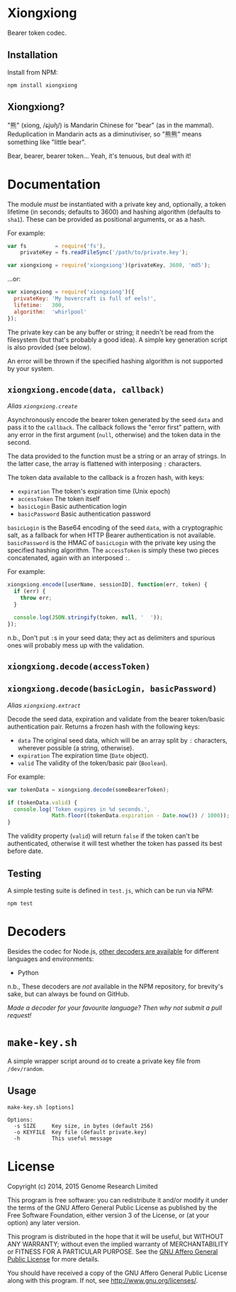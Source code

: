 # Xiongxiong

Bearer token codec.

## Installation

Install from NPM:

    npm install xiongxiong

## Xiongxiong?

"熊" (xiong, /ɕjʊ̌ŋ/) is Mandarin Chinese for "bear" (as in the mammal).
Reduplication in Mandarin acts as a diminutiviser, so "熊熊" means
something like "little bear".

Bear, bearer, bearer token... Yeah, it's tenuous, but deal with it!

# Documentation

The module *must* be instantiated with a private key and, optionally, a
token lifetime (in seconds; defaults to 3600) and hashing algorithm
(defaults to `sha1`). These can be provided as positional arguments, or
as a hash.

For example:

```js
var fs         = require('fs'),
    privateKey = fs.readFileSync('/path/to/private.key');

var xiongxiong = require('xiongxiong')(privateKey, 3600, 'md5');
```

...or:

```js
var xiongxiong = require('xiongxiong')({
  privateKey: 'My hovercraft is full of eels!',
  lifetime:   300,
  algorithm:  'whirlpool'
});
```

The private key can be any buffer or string; it needn't be read from the
filesystem (but that's probably a good idea). A simple key generation
script is also provided (see below).

An error will be thrown if the specified hashing algorithm is not
supported by your system.

## `xiongxiong.encode(data, callback)`

*Alias `xiongxiong.create`*

Asynchronously encode the bearer token generated by the seed `data` and
pass it to the `callback`. The callback follows the "error first"
pattern, with any error in the first argument (`null`, otherwise) and
the token data in the second.

The data provided to the function must be a string or an array of
strings. In the latter case, the array is flattened with interposing `:`
characters.

The token data available to the callback is a frozen hash, with keys:
* `expiration` The token's expiration time (Unix epoch)
* `accessToken` The token itself
* `basicLogin` Basic authentication login
* `basicPassword` Basic authentication password

`basicLogin` is the Base64 encoding of the seed `data`, with a
cryptographic salt, as a fallback for when HTTP Bearer authentication is
not available. `basicPassword` is the HMAC of `basicLogin` with the
private key using the specified hashing algorithm. The `accessToken` is
simply these two pieces concatenated, again with an interposed `:`.

For example:

```js
xiongxiong.encode([userName, sessionID], function(err, token) {
  if (err) {
    throw err;
  }

  console.log(JSON.stringify(token, null, '  '));
});
```

n.b., Don't put `:`s in your seed data; they act as delimiters and
spurious ones will probably mess up with the validation.

## `xiongxiong.decode(accessToken)`
## `xiongxiong.decode(basicLogin, basicPassword)`

*Alias `xiongxiong.extract`*

Decode the seed data, expiration and validate from the bearer
token/basic authentication pair. Returns a frozen hash with the
following keys:

* `data` The original seed data, which will be an array split by `:`
  characters, wherever possible (a string, otherwise).
* `expiration` The expiration time (`Date` object).
* `valid` The validity of the token/basic pair (`Boolean`).

For example:

```js
var tokenData = xiongxiong.decode(someBearerToken);

if (tokenData.valid) {
  console.log('Token expires in %d seconds.',
              Math.floor((tokenData.expiration - Date.now()) / 1000));
}
```

The validity property (`valid`) will return `false` if the token can't
be authenticated, otherwise it will test whether the token has passed
its best before date.

## Testing

A simple testing suite is defined in `test.js`, which can be run via
NPM:

    npm test

# Decoders

Besides the codec for Node.js, [other decoders are available](decoders/)
for different languages and environments:

* Python

n.b., These decoders are *not* available in the NPM repository, for
brevity's sake, but can always be found on GitHub.

*Made a decoder for your favourite language? Then why not submit a pull
request!*

# `make-key.sh`

A simple wrapper script around `dd` to create a private key file from
`/dev/random`.

## Usage

    make-key.sh [options]

    Options:
      -s SIZE     Key size, in bytes (default 256)
      -o KEYFILE  Key file (default private.key)
      -h          This useful message

# License

Copyright (c) 2014, 2015 Genome Research Limited

This program is free software: you can redistribute it and/or modify it
under the terms of the GNU Affero General Public License as published by
the Free Software Foundation, either version 3 of the License, or (at
your option) any later version.

This program is distributed in the hope that it will be useful, but
WITHOUT ANY WARRANTY; without even the implied warranty of
MERCHANTABILITY or FITNESS FOR A PARTICULAR PURPOSE. See the [GNU Affero
General Public License](LICENSE) for more details.

You should have received a copy of the GNU Affero General Public License
along with this program. If not, see <http://www.gnu.org/licenses/>.
